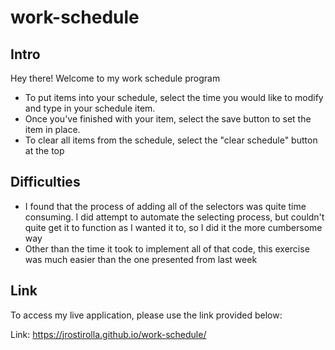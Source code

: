 # work-schedule

## Intro
Hey there! Welcome to my work schedule program

* To put items into your schedule, select the time you would like to modify and type in your schedule item.
* Once you've finished with your item, select the save button to set the item in place.
* To clear all items from the schedule, select the "clear schedule" button at the top

## Difficulties
* I found that the process of adding all of the selectors was quite time consuming. I did attempt to automate the selecting process, but couldn't quite get it to function as I wanted it to, so I did it the more cumbersome way
* Other than the time it took to implement all of that code, this exercise was much easier than the one presented from last week

## Link
To access my live application, please use the link provided below:

Link: https://jrostirolla.github.io/work-schedule/
